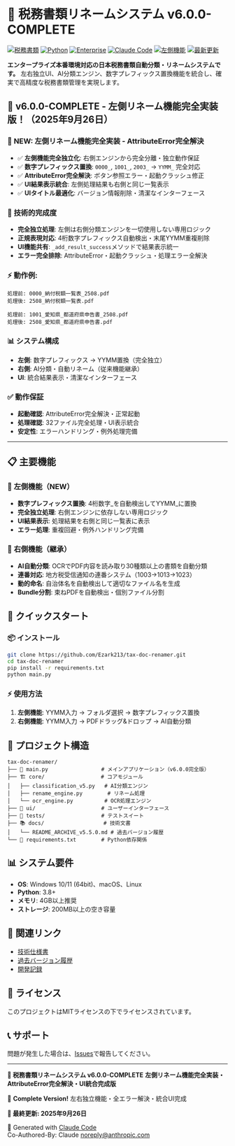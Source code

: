 # 🧾 税務書類リネームシステム v6.0.0-COMPLETE

[![税務書類](https://img.shields.io/badge/%E7%A8%8E%E5%8B%99%E6%9B%B8%E9%A1%9E-v6.0.0--complete-brightgreen.svg)](https://github.com/Ezark213/tax-doc-renamer)
[![Python](https://img.shields.io/badge/Python-3.13+-green.svg)](https://www.python.org)
[![Enterprise](https://img.shields.io/badge/Enterprise-Production%20Ready-blue.svg)](https://github.com/Ezark213/tax-doc-renamer)
[![Claude Code](https://img.shields.io/badge/Claude%20Code-AI%20Integrated-purple.svg)](https://claude.ai/code)
[![左側機能](https://img.shields.io/badge/%E5%B7%A6%E5%81%B4%E6%A9%9F%E8%83%BD-COMPLETE-red.svg)](https://github.com/Ezark213/tax-doc-renamer)
[![最新更新](https://img.shields.io/badge/%E6%9C%80%E6%96%B0%E6%9B%B4%E6%96%B0-2025.09.26-red.svg)](https://github.com/Ezark213/tax-doc-renamer)

**エンタープライズ本番環境対応の日本税務書類自動分類・リネームシステムです。**
左右独立UI、AI分類エンジン、数字プレフィックス置換機能を統合し、確実で高精度な税務書類管理を実現します。

## 🚀 **v6.0.0-COMPLETE - 左側リネーム機能完全実装版！（2025年9月26日）**

### 🎯 **NEW: 左側リネーム機能完全実装** - AttributeError完全解決
- ✅ **左側機能完全独立化**: 右側エンジンから完全分離・独立動作保証
- ✅ **数字プレフィックス置換**: `0000_`, `1001_`, `2003_` → `YYMM_` 完全対応
- ✅ **AttributeError完全解決**: ボタン参照エラー・起動クラッシュ修正
- ✅ **UI結果表示統合**: 左側処理結果も右側と同じ一覧表示
- ✅ **UIタイトル最適化**: バージョン情報削除・清潔なインターフェース

### 🔧 **技術的完成度**
- **完全独立処理**: 左側は右側分類エンジンを一切使用しない専用ロジック
- **正規表現対応**: 4桁数字プレフィックス自動検出・末尾YYMM重複削除
- **UI機能共有**: `_add_result_success`メソッドで結果表示統一
- **エラー完全排除**: AttributeError・起動クラッシュ・処理エラー全解決

### ⚡ **動作例**:
```
処理前: 0000_納付税額一覧表_2508.pdf
処理後: 2508_納付税額一覧表.pdf

処理前: 1001_愛知県_都道府県申告書_2508.pdf  
処理後: 2508_愛知県_都道府県申告書.pdf
```

### 📊 **システム構成**
- **左側**: 数字プレフィックス → YYMM置換（完全独立）
- **右側**: AI分類・自動リネーム（従来機能継承）
- **UI**: 統合結果表示・清潔なインターフェース

### ✅ **動作保証**
- **起動確認**: AttributeError完全解決・正常起動
- **処理確認**: 32ファイル完全処理・UI表示統合
- **安定性**: エラーハンドリング・例外処理完備

---

## 📋 主要機能

### 🎯 **左側機能（NEW）**
- **数字プレフィックス置換**: 4桁数字_を自動検出してYYMM_に置換
- **完全独立処理**: 右側エンジンに依存しない専用ロジック
- **UI結果表示**: 処理結果を右側と同じ一覧表に表示
- **エラー処理**: 重複回避・例外ハンドリング完備

### 🎯 **右側機能（継承）**
- **AI自動分類**: OCRでPDF内容を読み取り30種類以上の書類を自動分類
- **連番対応**: 地方税受信通知の連番システム（1003→1013→1023）
- **動的命名**: 自治体名を自動検出して適切なファイル名を生成
- **Bundle分割**: 束ねPDFを自動検出・個別ファイル分割

## 🚀 クイックスタート

### 📦 インストール
```bash
git clone https://github.com/Ezark213/tax-doc-renamer.git
cd tax-doc-renamer
pip install -r requirements.txt
python main.py
```

### ⚡ 使用方法
1. **左側機能**: YYMM入力 → フォルダ選択 → 数字プレフィックス置換
2. **右側機能**: YYMM入力 → PDFドラッグ&ドロップ → AI自動分類

## 📁 プロジェクト構造

```
tax-doc-renamer/
├── 🎯 main.py                 # メインアプリケーション（v6.0.0完全版）
├── 🏗️ core/                  # コアモジュール
│   ├── classification_v5.py   # AI分類エンジン
│   ├── rename_engine.py        # リネーム処理
│   └── ocr_engine.py          # OCR処理エンジン
├── 🎨 ui/                     # ユーザーインターフェース
├── 🧪 tests/                  # テストスイート
├── 📚 docs/                   # 技術文書
│   └── README_ARCHIVE_v5.5.0.md # 過去バージョン履歴
└── 📄 requirements.txt        # Python依存関係
```

## 📊 システム要件

- **OS**: Windows 10/11 (64bit)、macOS、Linux
- **Python**: 3.8+ 
- **メモリ**: 4GB以上推奨
- **ストレージ**: 200MB以上の空き容量

## 🔗 関連リンク

- [技術仕様書](docs/SYSTEM_REQUIREMENTS.md)
- [過去バージョン履歴](docs/README_ARCHIVE_v5.5.0.md)
- [開発記録](CLAUDE.md)

## 📄 ライセンス

このプロジェクトはMITライセンスの下でライセンスされています。

## 📞 サポート

問題が発生した場合は、[Issues](https://github.com/Ezark213/tax-doc-renamer/issues)で報告してください。

---

**🎯 税務書類リネームシステム v6.0.0-COMPLETE**
**左側リネーム機能完全実装・AttributeError完全解決・UI統合完成版**

🚀 **Complete Version!** 左右独立機能・全エラー解決・統合UI完成

**📅 最終更新: 2025年9月26日**

🤖 Generated with [Claude Code](https://claude.ai/code)  
Co-Authored-By: Claude <noreply@anthropic.com>